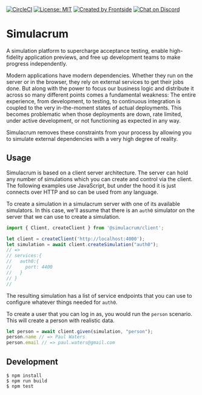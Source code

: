 [![CircleCI](https://circleci.com/gh/thefrontside/simulacrum.svg?style=shield)](https://circleci.com/gh/thefrontside/simulacrum)
[![License: MIT](https://img.shields.io/badge/License-MIT-yellow.svg)](https://opensource.org/licenses/MIT)
[![Created by Frontside](https://img.shields.io/badge/created%20by-frontside-26abe8.svg)](https://frontside.com)
[![Chat on Discord](https://img.shields.io/discord/700803887132704931?Label=Discord)](https://discord.gg/XT5EYHcNaq)

# Simulacrum

A simulation platform to supercharge acceptance testing, enable high-fidelity application previews, and free up development teams to make progress independently.

Modern applications have modern dependencies. Whether they run on the server or in the browser, they rely on external services to get their jobs done. But along with the power to focus our business logic and distribute it across so many different points comes a fundamental weakness: The entire experience, from development, to testing, to continuous integration is coupled to the very in-the-moment states of actual deployments. This becomes problematic when those deployments are down, rate limited, under active development, or not functioning as expected in any way.

Simulacrum removes these constraints from your process by allowing you to simulate external dependencies with a very high degree of reality.

## Usage

Simulacrum is based on a client server architecture. The server can hold any number of simulations which you can create and control via the client. The following examples use JavaScript, but under the hood it is just connects over HTTP and so can be used from any language.

To create a simulation in a simulacrum server with one of its available simulators. In this case, we'll assume that there is an `auth0` simulator on the server that we can use to create a simulation.

``` javascript
import { Client, createClient } from '@simulacrum/client';

let client = createClient('http://localhost:4000');
let simulation = await client.createSimulation("auth0");
// =>
// services:{
//   auth0:{
//     port: 4400 
//   }
// }
//
```

The resulting simulation has a list of service endpoints that you can use to configure whatever things needed for `auth0`.

To create a user that you can log in as, you would run the `person` scenario. This will create a person with realistic data.

``` javascript
let person = await client.given(simulation, "person");
person.name // => Paul Waters
person.email // => paul.waters@gmail.com
```

## Development

```
$ npm install
$ npm run build
$ npm test
```

<!--
## Testing

current problems:
* massive carve-outs for stubbing
* static tapes (dead fish)
* no isolation when running tests against a shared instance

## Application Previews

## Concurrent development across all application teams.
-->
